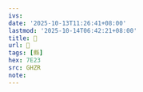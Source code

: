 ```yaml
---
ivs:
date: '2025-10-13T11:26:41+08:00'
lastmod: '2025-10-14T06:42:21+08:00'
title: 󰒤
url: 󰒤
tags: [縣]
hex: 7E23
src: GHZR
note:
---
```

